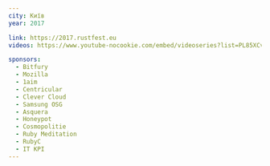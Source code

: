 ```yaml
---
city: Київ
year: 2017

link: https://2017.rustfest.eu
videos: https://www.youtube-nocookie.com/embed/videoseries?list=PL85XCvVPmGQhvs1Rnet_24B-AI3YSM2YG

sponsors:
  - Bitfury
  - Mozilla
  - 1aim
  - Centricular
  - Clever Cloud
  - Samsung OSG
  - Asquera
  - Honeypot
  - Cosmopolitie
  - Ruby Meditation
  - RubyC
  - IT KPI
---
```

